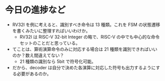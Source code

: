 # 今日の進捗など

- RV32I を例に考えると、識別すべき命令は 13 種類。これを FSM の状態遷移を書くみたいに整理すればいいわけか。
  - RV32I は RISC-V 32-bit Integer の略で、RISC-V の中でも中心的な命令セットのことだと思っている。
- てことは、算術演算命令のみに対応する場合は 21 種類を識別できればいいのか？数え間違えてない？
  - 21 種類の識別なら 5bit で符号化可能。
- だから、decoder は自分で決めた各演算に対応した符号も出力するようにする必要があるのか。
